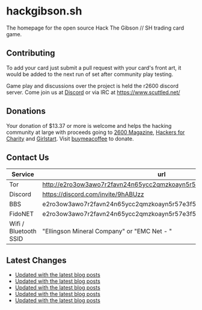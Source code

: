 # hackgibson.sh
The homepage for the open source Hack The Gibson // SH trading card game.


## Contributing

To add your card just submit a pull request with your card's front art, it would be added to the next run of set after community play testing.

Game play and discussions over the project is held the r2600 discord server. Come join us at [Discord](https://discord.com/invite/9hABUzz) or via IRC at https://www.scuttled.net/


## Donations

Your donation of $13.37 or more is welcome and helps the hacking community at large with proceeds going to [2600 Magazine](https://2600.com/), [Hackers for Charity](https://hackersforcharity.org) and [Girlstart](https://girlstart.org).  Visit [buymeacoffee](https://www.buymeacoffee.com/hackgibson.sh) to donate.


## Contact Us

Service | url
-|-
Tor | http://e2ro3ow3awo7r2favn24n65ycc2qmzkoayn5r57e3f56nvjwdcgg32ad.onion
Discord | https://discord.com/invite/9hABUzz
BBS | e2ro3ow3awo7r2favn24n65ycc2qmzkoayn5r57e3f56nvjwdcgg32ad.onion:23
FidoNET | e2ro3ow3awo7r2favn24n65ycc2qmzkoayn5r57e3f56nvjwdcgg32ad.onion:24554
Wifi / Bluetooth SSID | "Ellingson Mineral Company" or "EMC Net - <fidonet address>"

## Latest Changes
<!-- BLOG-POST-LIST:START -->
- [Updated with the latest blog posts](https://github.com/DFW2600/hackgibson.sh/commit/2b89aa03527e1e41974d4f85a713e37f01af992a)
- [Updated with the latest blog posts](https://github.com/DFW2600/hackgibson.sh/commit/b8684f288ea69e1adcc93216efcd800927d0fadd)
- [Updated with the latest blog posts](https://github.com/DFW2600/hackgibson.sh/commit/7ac3a43c9a88be6302ef072dc68abd178165e80f)
- [Updated with the latest blog posts](https://github.com/DFW2600/hackgibson.sh/commit/9df4abf46486760fea6c0d482716f5bec2b3cb36)
- [Updated with the latest blog posts](https://github.com/DFW2600/hackgibson.sh/commit/1b6f6425e4814b4e923cd5239a6c2ea87b5a200a)
<!-- BLOG-POST-LIST:END -->
